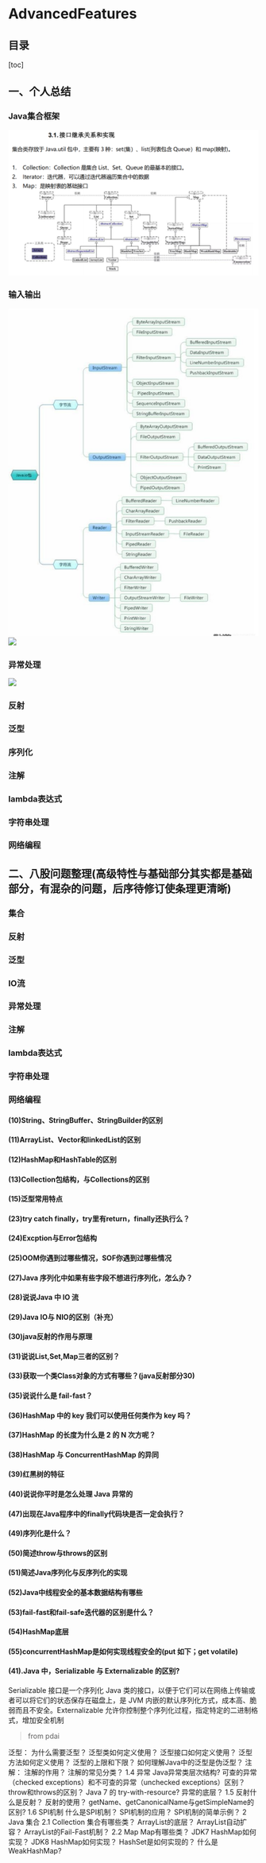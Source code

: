 # AdvancedFeatures

## 目录
[toc]
## 一、个人总结
### Java集合框架
![](/Res/images/集合接口继承关系和实现.png)
### 输入输出
![](/Res/images/JavaIO包.png)
![](/Res/images/JavaNIO包.png)
### 异常处理
![](/Res/images/)
### 反射
### 泛型
### 序列化
### 注解
### lambda表达式
### 字符串处理
### 网络编程

## 二、八股问题整理(高级特性与基础部分其实都是基础部分，有混杂的问题，后序待修订使条理更清晰)
### 集合
### 反射
### 泛型
### IO流
### 异常处理
### 注解
### lambda表达式
### 字符串处理
### 网络编程
#### (10)String、StringBuffer、StringBuilder的区别

#### (11)ArrayList、Vector和linkedList的区别

#### (12)HashMap和HashTable的区别

#### (13)Collection包结构，与Collections的区别

#### (15)泛型常用特点

#### (23)try catch finally，try里有return，finally还执行么？

#### (24)Excption与Error包结构

#### (25)OOM你遇到过哪些情况，SOF你遇到过哪些情况

#### (27)Java 序列化中如果有些字段不想进行序列化，怎么办？

#### (28)说说Java 中 IO 流

#### (29)Java IO与 NIO的区别（补充）

#### (30)java反射的作用与原理

#### (31)说说List,Set,Map三者的区别？

#### (33)获取一个类Class对象的方式有哪些？(java反射部分30)

#### (35)说说什么是 fail-fast？

#### (36)HashMap 中的 key 我们可以使用任何类作为 key 吗？

#### (37)HashMap 的长度为什么是 2 的 N 次方呢？

#### (38)HashMap 与 ConcurrentHashMap 的异同

#### (39)红黑树的特征

#### (40)说说你平时是怎么处理 Java 异常的

#### (47)出现在Java程序中的finally代码块是否一定会执行？

#### (49)序列化是什么？

#### (50)简述throw与throws的区别

#### (51)简述Java序列化与反序列化的实现

#### (52)Java中线程安全的基本数据结构有哪些

#### (53)fail-fast和fail-safe迭代器的区别是什么？

#### (54)HashMap底层

#### (55)concurrentHashMap是如何实现线程安全的(put 如下；get volatile)

#### (41).Java 中，Serializable 与 Externalizable 的区别?
Serializable 接口是一个序列化 Java 类的接口，以便于它们可以在网络上传输或者可以将它们的状态保存在磁盘上，是 JVM 内嵌的默认序列化方式，成本高、脆弱而且不安全。Externalizable 允许你控制整个序列化过程，指定特定的二进制格式，增加安全机制
> from pdai

泛型：
为什么需要泛型？
泛型类如何定义使用？
泛型接口如何定义使用？
泛型方法如何定义使用？
泛型的上限和下限？
如何理解Java中的泛型是伪泛型？
注解：
注解的作用？
注解的常见分类？
1.4 异常
Java异常类层次结构?
可查的异常（checked exceptions）和不可查的异常（unchecked exceptions）区别？
throw和throws的区别？
Java 7 的 try-with-resource?
异常的底层？
1.5 反射什么是反射？
反射的使用？
getName、getCanonicalName与getSimpleName的区别?
1.6 SPI机制
什么是SPI机制？
SPI机制的应用？
SPI机制的简单示例？
2 Java 集合
2.1 Collection
集合有哪些类？
ArrayList的底层？
ArrayList自动扩容？
ArrayList的Fail-Fast机制？
2.2 Map
Map有哪些类？
JDK7 HashMap如何实现？
JDK8 HashMap如何实现？
HashSet是如何实现的？
什么是WeakHashMap?
